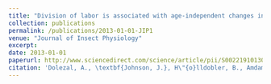 ```yaml
---
title: "Division of labor is associated with age-independent changes in ovarian activity in *Pogonomyrmex californicus* harvester ants"
collection: publications
permalink: /publications/2013-01-01-JIP1
venue: "Journal of Insect Physiology"
excerpt:
date: 2013-01-01
paperurl: http://www.sciencedirect.com/science/article/pii/S0022191013000462
citation: 'Dolezal, A., \textbf{Johnson, J.}, H\"{o}lldobler, B., Amdam, G. (2013). "Division of labor is associated with age-independent changes in ovarian activity in *Pogonomyrmex californicus* harvester ants." <i>Journal of Insect Physiology</i>. 59, 519-524.'
---
```


